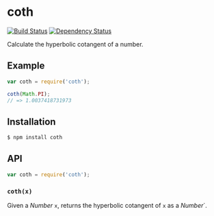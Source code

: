 # coth

[![Build Status][travis-svg]][travis]
[![Dependency Status][gemnasium-svg]][gemnasium]

Calculate the hyperbolic cotangent of a number.

## Example

``` javascript
var coth = require('coth');

coth(Math.PI);
// => 1.0037418731973
```

## Installation

``` bash
$ npm install coth
```

## API

``` javascript
var coth = require('coth');
```

### `coth(x)`

Given a _Number_ `x`, returns the hyperbolic cotangent of `x` as a _Number_`.


   [travis]: https://travis-ci.org/KenanY/coth
   [travis-svg]: https://img.shields.io/travis/KenanY/coth.svg
   [gemnasium]: https://gemnasium.com/KenanY/coth
   [gemnasium-svg]: https://img.shields.io/gemnasium/KenanY/coth.svg

